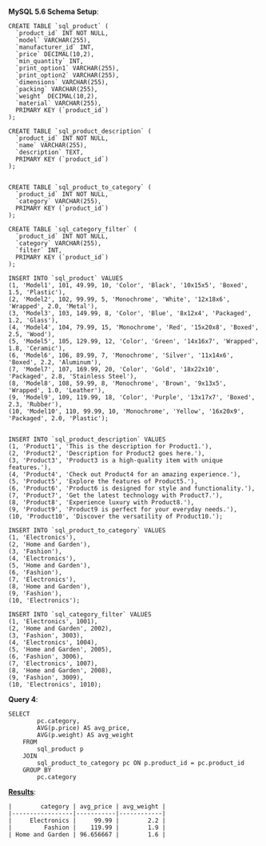 **MySQL 5.6 Schema Setup**:

    CREATE TABLE `sql_product` (
      `product_id` INT NOT NULL,
      `model` VARCHAR(255),
      `manufacturer_id` INT,
      `price` DECIMAL(10,2),
      `min_quantity` INT,
      `print_option1` VARCHAR(255),
      `print_option2` VARCHAR(255),
      `dimensions` VARCHAR(255),
      `packing` VARCHAR(255),
      `weight` DECIMAL(10,2),
      `material` VARCHAR(255),
      PRIMARY KEY (`product_id`)
    );
    
    CREATE TABLE `sql_product_description` (
      `product_id` INT NOT NULL,
      `name` VARCHAR(255),
      `description` TEXT,
      PRIMARY KEY (`product_id`)
    );
    
    
    CREATE TABLE `sql_product_to_category` (
      `product_id` INT NOT NULL,
      `category` VARCHAR(255),
      PRIMARY KEY (`product_id`)
    );
    
    CREATE TABLE `sql_category_filter` (
      `product_id` INT NOT NULL,
      `category` VARCHAR(255),
      `filter` INT,
      PRIMARY KEY (`product_id`)
    );
    
    INSERT INTO `sql_product` VALUES
    (1, 'Model1', 101, 49.99, 10, 'Color', 'Black', '10x15x5', 'Boxed', 1.5, 'Plastic'),
    (2, 'Model2', 102, 99.99, 5, 'Monochrome', 'White', '12x18x6', 'Wrapped', 2.0, 'Metal'),
    (3, 'Model3', 103, 149.99, 8, 'Color', 'Blue', '8x12x4', 'Packaged', 1.2, 'Glass'),
    (4, 'Model4', 104, 79.99, 15, 'Monochrome', 'Red', '15x20x8', 'Boxed', 2.5, 'Wood'),
    (5, 'Model5', 105, 129.99, 12, 'Color', 'Green', '14x16x7', 'Wrapped', 1.8, 'Ceramic'),
    (6, 'Model6', 106, 89.99, 7, 'Monochrome', 'Silver', '11x14x6', 'Boxed', 2.2, 'Aluminum'),
    (7, 'Model7', 107, 169.99, 20, 'Color', 'Gold', '18x22x10', 'Packaged', 2.8, 'Stainless Steel'),
    (8, 'Model8', 108, 59.99, 8, 'Monochrome', 'Brown', '9x13x5', 'Wrapped', 1.0, 'Leather'),
    (9, 'Model9', 109, 119.99, 18, 'Color', 'Purple', '13x17x7', 'Boxed', 2.3, 'Rubber'),
    (10, 'Model10', 110, 99.99, 10, 'Monochrome', 'Yellow', '16x20x9', 'Packaged', 2.0, 'Plastic');
    
    
    INSERT INTO `sql_product_description` VALUES
    (1, 'Product1', 'This is the description for Product1.'),
    (2, 'Product2', 'Description for Product2 goes here.'),
    (3, 'Product3', 'Product3 is a high-quality item with unique features.'),
    (4, 'Product4', 'Check out Product4 for an amazing experience.'),
    (5, 'Product5', 'Explore the features of Product5.'),
    (6, 'Product6', 'Product6 is designed for style and functionality.'),
    (7, 'Product7', 'Get the latest technology with Product7.'),
    (8, 'Product8', 'Experience luxury with Product8.'),
    (9, 'Product9', 'Product9 is perfect for your everyday needs.'),
    (10, 'Product10', 'Discover the versatility of Product10.');
    
    INSERT INTO `sql_product_to_category` VALUES
    (1, 'Electronics'),
    (2, 'Home and Garden'),
    (3, 'Fashion'),
    (4, 'Electronics'),
    (5, 'Home and Garden'),
    (6, 'Fashion'),
    (7, 'Electronics'),
    (8, 'Home and Garden'),
    (9, 'Fashion'),
    (10, 'Electronics');
    
    INSERT INTO `sql_category_filter` VALUES
    (1, 'Electronics', 1001),
    (2, 'Home and Garden', 2002),
    (3, 'Fashion', 3003),
    (4, 'Electronics', 1004),
    (5, 'Home and Garden', 2005),
    (6, 'Fashion', 3006),
    (7, 'Electronics', 1007),
    (8, 'Home and Garden', 2008),
    (9, 'Fashion', 3009),
    (10, 'Electronics', 1010);
**Query 4**:

    SELECT 
            pc.category, 
            AVG(p.price) AS avg_price, 
            AVG(p.weight) AS avg_weight
        FROM 
            sql_product p
        JOIN 
            sql_product_to_category pc ON p.product_id = pc.product_id
        GROUP BY 
            pc.category
    

**[Results][2]**:

    |        category | avg_price | avg_weight |
    |-----------------|-----------|------------|
    |     Electronics |     99.99 |        2.2 |
    |         Fashion |    119.99 |        1.9 |
    | Home and Garden | 96.656667 |        1.6 |

  [1]: http://sqlfiddle.com/#!9/d0d3b7/15
  [2]: http://sqlfiddle.com/#!9/d0d3b7/15/0
